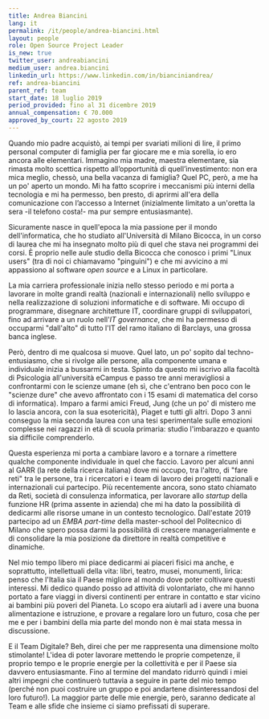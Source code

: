 ```yaml
---
title: Andrea Biancini
lang: it
permalink: /it/people/andrea-biancini.html
layout: people
role: Open Source Project Leader
is_new: true
twitter_user: andreabiancini
medium_user: andrea.biancini
linkedin_url: https://www.linkedin.com/in/bianciniandrea/
ref: andrea-biancini
parent_ref: team
start_date: 18 luglio 2019
period_provided: fino al 31 dicembre 2019
annual_compensation: € 70.000
approved_by_court: 22 agosto 2019
---
```


Quando mio padre acquistò, ai tempi per svariati milioni di lire, il primo personal computer di famiglia per far giocare me e mia sorella, io ero ancora alle elementari.
Immagino mia madre, maestra elementare, sia rimasta molto scettica rispetto all’opportunità di quell’investimento: non era mica meglio, chessò, una bella vacanza di famiglia?
Quel PC, però, a me ha un po' aperto un mondo. Mi ha fatto scoprire i meccanismi più interni della tecnologia e mi ha permesso, ben presto, di aprirmi all'era della comunicazione con l’accesso a Internet (inizialmente limitato a un'oretta la sera -il telefono costa!- ma pur sempre entusiasmante).

Sicuramente nasce in quell'epoca la mia passione per il mondo dell'informatica, che ho studiato all'Università di Milano Bicocca, in un corso di laurea che mi ha insegnato molto più di quel che stava nei programmi dei corsi.
È proprio nelle aule studio della Bicocca che conosco i primi "Linux users" (tra di noi ci chiamavamo "pinguini") e che mi avvicino a mi appassiono al software *open source* e a Linux in particolare.

La mia carriera professionale inizia nello stesso periodo  e mi porta a lavorare in molte grandi realtà (nazionali e internazionali) nello sviluppo e nella realizzazione di soluzioni informatiche e di software.
Mi occupo di programmare, disegnare architetture IT, coordinare gruppi di sviluppatori, fino ad arrivare a un ruolo nell'*IT governance*, che mi ha permesso di occuparmi "dall'alto" di tutto l'IT del ramo italiano di Barclays, una grossa banca inglese.

Però, dentro di me qualcosa si muove. Quel lato, un po' sopito dal techno-entusiasmo, che si rivolge alle persone, alla componente umana e individuale inizia a bussarmi in testa.
Spinto da questo mi iscrivo alla facoltà di Psicologia all'università eCampus e passo tre anni meravigliosi a confrontarmi con le scienze umane (eh sì, che c'entrano ben poco con le "scienze dure" che avevo affrontato con i 15 esami di matematica del corso di informatica). Imparo a farmi amici Freud, Jung (che un po' di mistero me lo lascia ancora, con la sua esotericità), Piaget e tutti gli altri.
Dopo 3 anni conseguo la mia seconda laurea con una tesi sperimentale sulle emozioni complesse nei ragazzi in età di scuola primaria: studio l'imbarazzo e quanto sia difficile comprenderlo.

Questa esperienza mi porta a cambiare lavoro e a tornare a rimettere qualche componente individuale in quel che faccio.
Lavoro per alcuni anni al GARR (la rete della ricerca italiana) dove mi occupo, tra l'altro, di "fare reti" tra le persone, tra i ricercatori e i team di lavoro dei progetti nazionali e internazionali cui partecipo.
Più recentemente ancora, sono stato chiamato da Reti, società di consulenza informatica, per lavorare allo *startup* della funzione HR (prima assente in azienda) che mi ha dato la possibilità di dedicarmi alle risorse umane in un contesto tecnologico. Dall'estate 2019 partecipo ad un *EMBA part-time* della master-school del Politecnico di Milano che spero possa darmi la possibilità di crescere managerialmente e di consolidare la mia posizione da direttore in realtà competitive e dinamiche.

Nel mio tempo libero mi piace dedicarmi ai piaceri fisici ma anche, e soprattutto, intellettuali della vita: libri, teatro, musei, monumenti, lirica: penso che l'Italia sia il Paese migliore al mondo dove poter coltivare questi interessi. Mi dedico quando posso ad attività di volontariato, che mi hanno portato a fare viaggi in diversi continenti per entrare in contatto e star vicino ai bambini più poveri del Pianeta. Lo scopo era aiutarli ad i avere una buona alimentazione e istruzione, e provare a regalare loro un futuro, cosa che per me e per i bambini della mia parte del mondo non è mai stata messa in discussione.

E il Team Digitale? Beh, direi che per me rappresenta una dimensione molto stimolante! L'idea di poter lavorare mettendo le proprie competenze, il proprio tempo e le proprie energie per la collettività e per il Paese sia davvero entusiasmante. Fino al termine del mandato ridurrò quindi i miei altri impegni che continuerò tuttavia a seguire in parte del mio tempo (perché non puoi costruire un gruppo e poi andartene disinteressandosi del loro futuro!). La maggior parte delle mie energie, però, saranno dedicate al Team e alle sfide che insieme ci siamo prefissati di superare.

